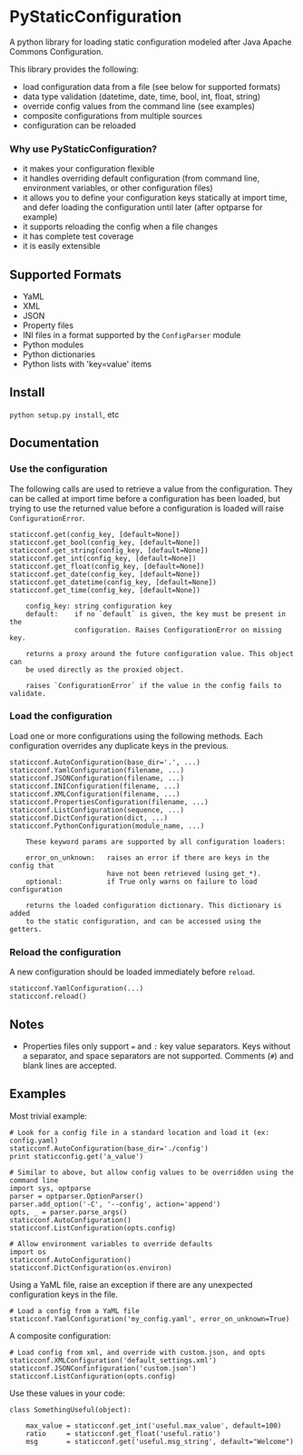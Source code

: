 PyStaticConfiguration
=====================

A python library for loading static configuration modeled after
Java Apache Commons Configuration.

This library provides the following:

* load configuration data from a file (see below for supported formats)
* data type validation (datetime, date, time, bool, int, float, string)
* override config values from the command line (see examples)
* composite configurations from multiple sources
* configuration can be reloaded


### Why use PyStaticConfiguration?

* it makes your configuration flexible
* it handles overriding default configuration (from command line, environment
 variables, or other configuration files)
* it allows you to define your configuration keys statically at import time,
  and defer loading the configuration until later (after optparse for example)
* it supports reloading the config when a file changes
* it has complete test coverage
* it is easily extensible


Supported Formats
-----------------

* YaML
* XML
* JSON
* Property files
* INI files in a format supported by the `ConfigParser` module
* Python modules
* Python dictionaries
* Python lists with 'key=value' items


Install
-------

`python setup.py install`, etc


Documentation
-------------


### Use the configuration

The following calls are used to retrieve a value from the configuration.  They
can be called at import time before a configuration has been loaded, but
trying to use the returned value before a configuration is loaded will raise
`ConfigurationError`.

    staticconf.get(config_key, [default=None])
    staticconf.get_bool(config_key, [default=None])
    staticconf.get_string(config_key, [default=None])
    staticconf.get_int(config_key, [default=None])
    staticconf.get_float(config_key, [default=None])
    staticconf.get_date(config_key, [default=None])
    staticconf.get_datetime(config_key, [default=None])
    staticconf.get_time(config_key, [default=None])

        config_key: string configuration key
        default:    if no `default` is given, the key must be present in the
                    configuration. Raises ConfigurationError on missing key.

        returns a proxy around the future configuration value. This object can
        be used directly as the proxied object.

        raises `ConfigurationError` if the value in the config fails to validate.


### Load the configuration

Load one or more configurations using the following methods. Each configuration
overrides any duplicate keys in the previous.

    staticconf.AutoConfiguration(base_dir='.', ...)
    staticconf.YamlConfiguration(filename, ...)
    staticconf.JSONConfiguration(filename, ...)
    staticconf.INIConfiguration(filename, ...)
    staticconf.XMLConfiguration(filename, ...)
    staticconf.PropertiesConfiguration(filename, ...)
    staticconf.ListConfiguration(sequence, ...)
    staticconf.DictConfiguration(dict, ...)
    staticconf.PythonConfiguration(module_name, ...)

        These keyword params are supported by all configuration loaders:

        error_on_unknown:   raises an error if there are keys in the config that
                            have not been retrieved (using get_*).
        optional:           if True only warns on failure to load configuration

        returns the loaded configuration dictionary. This dictionary is added
        to the static configuration, and can be accessed using the getters.


### Reload the configuration

A new configuration should be loaded immediately before `reload`.

    staticconf.YamlConfiguration(...)
    staticconf.reload()


Notes
-----

* Properties files only support `=` and `:` key value separators. Keys without
  a separator, and space separators are not supported. Comments (`#`) and blank
  lines are accepted.

Examples
--------
Most trivial example:

    # Look for a config file in a standard location and load it (ex: config.yaml)
    staticconf.AutoConfiguration(base_dir='./config')
    print staticconfig.get('a_value')

    # Similar to above, but allow config values to be overridden using the command line
    import sys, optparse
    parser = optparser.OptionParser()
    parser.add_option('-C', '--config', action='append')
    opts, _ = parser.parse_args()
    staticconf.AutoConfiguration()
    staticconf.ListConfiguration(opts.config)

    # Allow environment variables to override defaults
    import os
    staticconf.AutoConfiguration()
    staticconf.DictConfiguration(os.environ)

Using a YaML file, raise an exception if there are any unexpected configuration
keys in the file.

    # Load a config from a YaML file
    staticconf.YamlConfiguration('my_config.yaml', error_on_unknown=True)


A composite configuration:

    # Load config from xml, and override with custom.json, and opts
    staticconf.XMLConfiguration('default_settings.xml')
    staticconf.JSONConfinfiguration('custom.json')
    staticconf.ListConfiguration(opts.config)


Use these values in your code:

    class SomethingUseful(object):

        max_value = staticconf.get_int('useful.max_value', default=100)
        ratio     = staticconf.get_float('useful.ratio')
        msg       = staticconf.get('useful.msg_string', default="Welcome")

